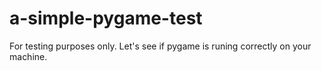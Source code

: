# a-simple-pygame-test
For testing purposes only. Let's see if pygame is runing correctly on your machine.
